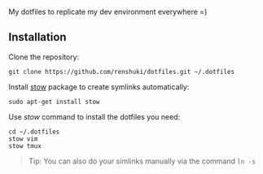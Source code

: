 My dotfiles to replicate my dev environment everywhere =)

## Installation 

Clone the repository:  

`git clone https://github.com/renshuki/dotfiles.git ~/.dotfiles`

Install [stow](https://www.gnu.org/software/stow/) package to create symlinks automatically:  

`sudo apt-get install stow`

Use *stow* command to install the dotfiles you need: 

```
cd ~/.dotfiles
stow vim
stow tmux
```

> Tip: You can also do your simlinks manually via the command `ln -s`

